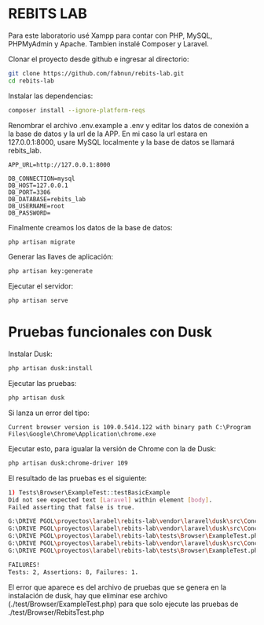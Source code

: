 # REBITS LAB

Para este laboratorio usé Xampp para contar con PHP, MySQL, PHPMyAdmin y Apache. Tambien instalé Composer y Laravel.

Clonar el proyecto desde github e ingresar al directorio:

```bash
git clone https://github.com/fabnun/rebits-lab.git
cd rebits-lab
```

Instalar las dependencias:

```bash
composer install --ignore-platform-reqs
```

Renombrar el archivo .env.example a .env y editar los datos de conexión a la base de datos y la url de la APP. En mi caso la url estara en 127.0.0.1:8000, usare MySQL localmente y la base de datos se llamará rebits_lab.

```properties
APP_URL=http://127.0.0.1:8000

DB_CONNECTION=mysql
DB_HOST=127.0.0.1
DB_PORT=3306
DB_DATABASE=rebits_lab
DB_USERNAME=root
DB_PASSWORD=
```

Finalmente creamos los datos de la base de datos:

```bash
php artisan migrate
```

Generar las llaves de aplicación:

```bash
php artisan key:generate
```

Ejecutar el servidor:

```bash
php artisan serve
```

# Pruebas funcionales con Dusk

Instalar Dusk:

```bash
php artisan dusk:install
```

Ejecutar las pruebas:

```bash
php artisan dusk
```

Si lanza un error del tipo:

```error
Current browser version is 109.0.5414.122 with binary path C:\Program Files\Google\Chrome\Application\chrome.exe
```

Ejecutar esto, para igualar la versión de Chrome con la de Dusk:

```bash
php artisan dusk:chrome-driver 109
```

El resultado de las pruebas es el siguiente:

```bash
1) Tests\Browser\ExampleTest::testBasicExample
Did not see expected text [Laravel] within element [body].
Failed asserting that false is true.

G:\DRIVE PGOL\proyectos\larabel\rebits-lab\vendor\laravel\dusk\src\Concerns\MakesAssertions.php:179
G:\DRIVE PGOL\proyectos\larabel\rebits-lab\vendor\laravel\dusk\src\Concerns\MakesAssertions.php:152
G:\DRIVE PGOL\proyectos\larabel\rebits-lab\tests\Browser\ExampleTest.php:18
G:\DRIVE PGOL\proyectos\larabel\rebits-lab\vendor\laravel\dusk\src\Concerns\ProvidesBrowser.php:70
G:\DRIVE PGOL\proyectos\larabel\rebits-lab\tests\Browser\ExampleTest.php:16

FAILURES!
Tests: 2, Assertions: 8, Failures: 1.
```

El error que aparece es del archivo de pruebas que se genera en la instalación de dusk, hay que eliminar ese archivo (./test/Browser/ExampleTest.php) para que solo ejecute las pruebas de ./test/Browser/RebitsTest.php
